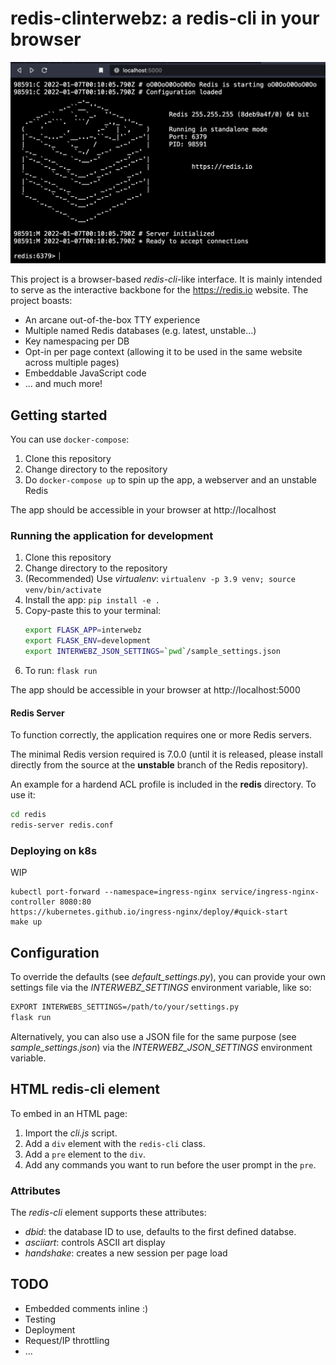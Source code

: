 # redis-clinterwebz: a redis-cli in your browser

![screenshot](screenshot.png)

This project is a browser-based _redis-cli_-like interface.
It is mainly intended to serve as the interactive backbone for the https://redis.io website.
The project boasts:

* An arcane out-of-the-box TTY experience
* Multiple named Redis databases (e.g. latest, unstable...)
* Key namespacing per DB
* Opt-in per page context (allowing it to be used in the same website across multiple pages)
* Embeddable JavaScript code
* ... and much more!

## Getting started

You can use `docker-compose`:

1. Clone this repository
1. Change directory to the repository
1. Do `docker-compose up` to spin up the app, a webserver and an unstable Redis

The app should be accessible in your browser at http://localhost 
### Running the application for development

1. Clone this repository
1. Change directory to the repository
1. (Recommended) Use _virtualenv_: `virtualenv -p 3.9 venv; source venv/bin/activate`
1. Install the app: `pip install -e .`
1. Copy-paste this to your terminal:
    ```bash
    export FLASK_APP=interwebz
    export FLASK_ENV=development
    export INTERWEBZ_JSON_SETTINGS=`pwd`/sample_settings.json
    ```
1. To run: `flask run`

The app should be accessible in your browser at http://localhost:5000
#### Redis Server

To function correctly, the application requires one or more Redis servers.

The minimal Redis version required is 7.0.0 (until it is released, please install directly from the source at the __unstable__ branch of the Redis repository).

An example for a hardend ACL profile is included in the __redis__ directory. To use it:

```bash
cd redis
redis-server redis.conf
```

### Deploying on k8s

WIP

```
kubectl port-forward --namespace=ingress-nginx service/ingress-nginx-controller 8080:80
https://kubernetes.github.io/ingress-nginx/deploy/#quick-start
make up
```

## Configuration

To override the defaults (see _default_settings.py_), you can provide your own settings file via the _INTERWEBZ_SETTINGS_ environment variable, like so:

```bash
EXPORT INTERWEBS_SETTINGS=/path/to/your/settings.py
flask run
```

Alternatively, you can also use a JSON file for the same purpose (see _sample_settings.json_) via the _INTERWEBZ_JSON_SETTINGS_ environment variable.

## HTML redis-cli element

To embed in an HTML page:

1. Import the _cli.js_ script.
2. Add a `div` element with the `redis-cli` class.
3. Add a `pre` element to the `div`.
4. Add any commands you want to run before the user prompt in the `pre`.

### Attributes

The _redis-cli_ element supports these attributes:

* _dbid_: the database ID to use, defaults to the first defined databse.
* _asciiart_: controls ASCII art display
* _handshake_: creates a new session per page load

## TODO

* Embedded comments inline :)
* Testing
* Deployment
* Request/IP throttling
* ...